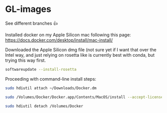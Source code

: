 # GL-images

See different branches :+1: 

Installed docker on my Apple Silicon mac following this page: https://docs.docker.com/desktop/install/mac-install/

Downloaded the Apple Silicon dmg file (not sure yet if I want that over the Intel way, and just relying on rosetta like is currently best with conda, but trying this way first. 


```bash
softwareupdate --install-rosetta
```

Proceeding with command-line install steps:
```bash
sudo hdiutil attach ~/Downloads/Docker.dm

sudo /Volumes/Docker/Docker.app/Contents/MacOS/install --accept-license --user=mike

sudo hdiutil detach /Volumes/Docker
```



